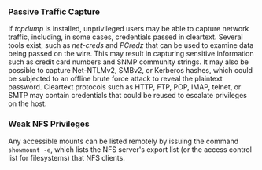 ### Passive Traffic Capture

If *tcpdump* is installed, unprivileged users may be able to capture network traffic, including, in some cases, credentials passed in cleartext. Several tools exist, such as *net-creds* and *PCredz* that can be used to examine data being passed on the wire. This may result in capturing sensitive information such as credit card numbers and SNMP community strings. It may also be possible to capture Net-NTLMv2, SMBv2, or Kerberos hashes, which could be subjected to an offline brute force attack to reveal the plaintext password. Cleartext protocols such as HTTP, FTP, POP, IMAP, telnet, or SMTP may contain credentials that could be reused to escalate privileges on the host.


### Weak NFS Privileges

Any accessible mounts can be listed remotely by issuing the command `showmount -e`, which lists the NFS server's export list (or the access control list for filesystems) that NFS clients.
